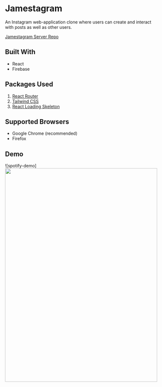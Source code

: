 # Jamestagram
An Instagram web-application clone where users can create and interact with posts as well as other users. 

[Jamestagram Server Repo](https://github.com/Huynheddie/huynhstagram-server)

## Built With
- React
- Firebase

## Packages Used

1. [React Router](https://www.npmjs.com/package/react-router)
2. [Tailwind CSS](https://www.npmjs.com/package/tailwindcss)
3. [React Loading Skeleton](https://www.npmjs.com/package/react-loading-skeleton)
## Supported Browsers

- Google Chrome (recommended)
- Firefox

## Demo
![spotify-demo]<img src="https://user-images.githubusercontent.com/55639356/215297974-1666f61e-f533-4574-9151-da1afe8a1a06.gif
" width="500" height="700">
